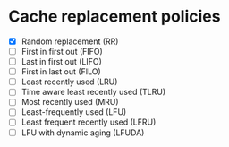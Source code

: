 # Cache replacement policies
- [X] Random replacement (RR)
- [ ] First in first out (FIFO)
- [ ] Last in first out (LIFO)
- [ ] First in last out (FILO)
- [ ] Least recently used (LRU)
- [ ] Time aware least recently used (TLRU)
- [ ] Most recently used (MRU)
- [ ] Least-frequently used (LFU)
- [ ] Least frequent recently used (LFRU)
- [ ] LFU with dynamic aging (LFUDA)